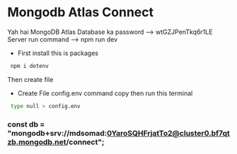 # Mongodb Atlas Connect


Yah hai MongoDB Atlas Database ka password --> wtGZJPenTkq6r1LE
Server run command --> npm run dev


 - First install this is packages
  ```sh
   npm i dotenv
  ```
Then create file
- Create File config.env command copy then run this terminal 
```sh
 type null > config.env
```

### const db = "mongodb+srv://mdsomad:0YaroSQHFrjatTo2@cluster0.bf7qtzb.mongodb.net/connect";
